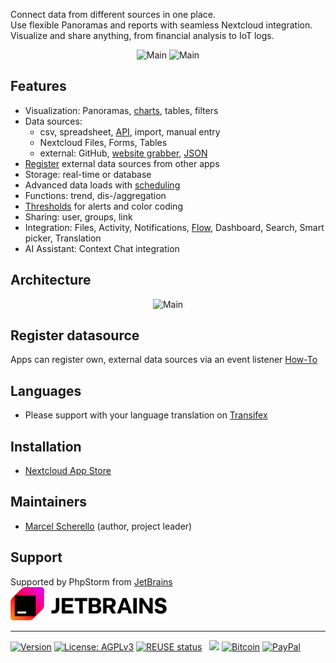 Connect data from different sources in one place.<br>
Use flexible Panoramas and reports with seamless Nextcloud integration.<br>
Visualize and share anything, from financial analysis to IoT logs.

<p align="center">
<img src="https://raw.githubusercontent.com/rello/data/master/screenshots/logo.png" alt="Main" width="300" title="Analytics"> <img src="https://raw.githubusercontent.com/rello/data/master/screenshots/charts.png" alt="Main" width="300" title="Analytics">
</p>

## Features
- Visualization: Panoramas, [charts](https://github.com/Rello/analytics/wiki/Filter,-display-options-&-drilldown), tables, filters
- Data sources: 
  - csv, spreadsheet, [API](https://github.com/Rello/analytics/wiki/API), import, manual entry
  - Nextcloud Files, Forms, Tables
  - external: GitHub, [website grabber](https://github.com/Rello/analytics/wiki/Datasource:-website-grabber), [JSON](https://github.com/Rello/analytics/wiki/Datasource:-JSON)
- [Register](https://github.com/Rello/analytics/wiki/Register-own-datasource) external data sources from other apps
- Storage: real-time or database
- Advanced data loads with [scheduling](https://github.com/Rello/analytics/wiki/Scheduled-dataloads)
- Functions: trend, dis-/aggregation
- [Thresholds](https://github.com/Rello/analytics/wiki/Thresholds) for alerts and color coding
- Sharing: user, groups, link
- Integration: Files, Activity, Notifications, [Flow](https://github.com/Rello/analytics/wiki/Flow-integration), 
  Dashboard, Search, Smart picker, Translation
- AI Assistant: Context Chat integration

## Architecture
<p align="center"><img src="https://raw.githubusercontent.com/rello/data/master/screenshots/architecture.png" alt="Main" width="610" title="Analytics"></p>

## Register datasource
Apps can register own, external data sources via an event listener
[How-To](https://github.com/Rello/analytics/wiki/Register-own-datasource)

## Languages
- Please support with your language translation on [Transifex](https://app.transifex.com/nextcloud/nextcloud/nextcloud-analytics/)

## Installation
- [Nextcloud App Store](https://apps.nextcloud.com/apps/analytics)

## Maintainers
- [Marcel Scherello](https://github.com/rello) (author, project leader)

## Support
Supported by PhpStorm from [JetBrains](https://www.jetbrains.com/?from=AudioPlayerforNextcloudandownCloud)<br>
<img src="https://raw.githubusercontent.com/rello/analytics/master/screenshots/jetbrains.svg" alt="Main" width="250" title="Analytics">

---

[![Version](https://img.shields.io/github/release/rello/analytics.svg)](https://github.com/rello/analytics/blob/master/CHANGELOG.md)&#160;[![License: AGPLv3](https://img.shields.io/badge/license-AGPLv3-blue.svg)](http://www.gnu.org/licenses/agpl-3.0)&#160;[![REUSE status](https://api.reuse.software/badge/github.com/rello/analytics)](https://api.reuse.software/info/github.com/rello/analytics)&#160;&#160;&#160;[![](https://img.shields.io/static/v1?label=Sponsor&message=%E2%9D%A4&logo=GitHub&color=%23fe8e86)](https://github.com/sponsors/Rello)
[![Bitcoin](https://img.shields.io/badge/donate-Bitcoin-blue.svg)](https://github.com/rello/audioplayer/wiki/donate)&#160;[![PayPal](https://img.shields.io/badge/donate-PayPal-blue.svg)](https://github.com/rello/audioplayer/wiki/donate)
